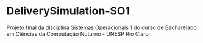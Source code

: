 # DeliverySimulation-SO1
Projeto final da disciplina Sistemas Operacionais 1 do curso de Bacharelado em Ciências da Computação Noturno - UNESP Rio Claro
